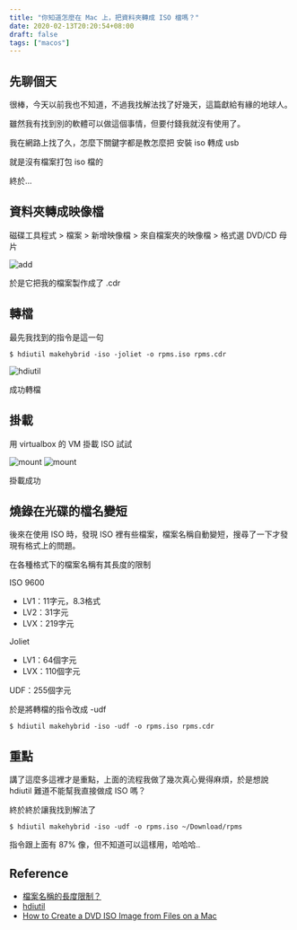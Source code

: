 ```yaml
---
title: "你知道怎麼在 Mac 上，把資料夾轉成 ISO 檔嗎？"
date: 2020-02-13T20:20:54+08:00
draft: false
tags: ["macos"]
---
```


## 先聊個天

很棒，今天以前我也不知道，不過我找解法找了好幾天，這篇獻給有緣的地球人。

雖然我有找到別的軟體可以做這個事情，但要付錢我就沒有使用了。

我在網路上找了久，怎麼下關鍵字都是教怎麼把 安裝 iso 轉成 usb

就是沒有檔案打包 iso 檔的

終於...

## 資料夾轉成映像檔

磁碟工具程式 > 檔案 > 新增映像檔 > 來自檔案夾的映像檔 > 格式選 DVD/CD 母片

![add](https://fblog.ooopiz.com/images/2020/02/a001.jpg)

於是它把我的檔案製作成了 .cdr

## 轉檔

最先我找到的指令是這一句

`$ hdiutil makehybrid -iso -joliet -o rpms.iso rpms.cdr`

![hdiutil](https://fblog.ooopiz.com/images/2020/02/a002.jpg)

成功轉檔

## 掛載

用 virtualbox 的 VM 掛載 ISO 試試

![mount](https://fblog.ooopiz.com/images/2020/02/a003.jpg)
![mount](https://fblog.ooopiz.com/images/2020/02/a004.jpg)

掛載成功

## 燒錄在光碟的檔名變短

後來在使用 ISO 時，發現 ISO 裡有些檔案，檔案名稱自動變短，搜尋了一下才發現有格式上的問題。

在各種格式下的檔案名稱有其長度的限制

ISO 9600

* LV1：11字元，8.3格式
* LV2：31字元
* LVX：219字元

Joliet

* LV1：64個字元
* LVX：110個字元

UDF：255個字元

於是將轉檔的指令改成 -udf

`$ hdiutil makehybrid -iso -udf -o rpms.iso rpms.cdr`

## 重點

講了這麼多這裡才是重點，上面的流程我做了幾次真心覺得麻煩，於是想說 hdiutil 難道不能幫我直接做成 ISO 嗎？

終於終於讓我找到解法了

`$ hdiutil makehybrid -iso -udf -o rpms.iso ~/Download/rpms`

指令跟上面有 87% 像，但不知道可以這樣用，哈哈哈..

## Reference

* [檔案名稱的長度限制？](https://www.ptt.cc/bbs/CD-R/M.1251003738.A.24D.html)
* [hdiutil](hhttps://ss64.com/osx/hdiutil.html)
* [How to Create a DVD ISO Image from Files on a Mac](https://www.provideocoalition.com/howto_create_dvd_iso_from_files_mac/)